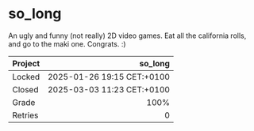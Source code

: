 # so_long

An ugly and funny (not really) 2D video games. Eat all the california rolls, and go to the maki one. Congrats. :)

| Project | so_long                    |
|:--------|---------------------------:|
| Locked  | 2025-01-26 19:15 CET:+0100 |
| Closed  | 2025-03-03 11:23 CET:+0100 |
| Grade   | 100%                       |
| Retries | 0                          |